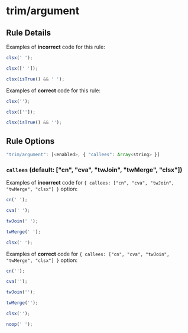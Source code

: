 # trim/argument

## Rule Details

Examples of **incorrect** code for this rule:

```js
clsx(' ');

clsx([' ']);

clsx(isTrue() && ' ');
```

Examples of **correct** code for this rule:

```js
clsx('');

clsx(['']);

clsx(isTrue() && '');
```

## Rule Options

```js
"trim/argument": [<enabled>, { "callees": Array<string> }]
```

### `callees` (default: ["cn", "cva", "twJoin", "twMerge", "clsx"])

Examples of **incorrect** code for `{ callees: ["cn", "cva", "twJoin", "twMerge", "clsx"] }` option:

```js
cn(' ');

cva(' ');

twJoin(' ');

twMerge(' ');

clsx(' ');
```

Examples of **correct** code for `{ callees: ["cn", "cva", "twJoin", "twMerge", "clsx"] }` option:

```js
cn('');

cva('');

twJoin('');

twMerge('');

clsx('');

noop(' ');
```
